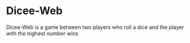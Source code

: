 # Dicee-Web
Dicee-Web is a game between two players who roll a dice and the player with the highest number wins
